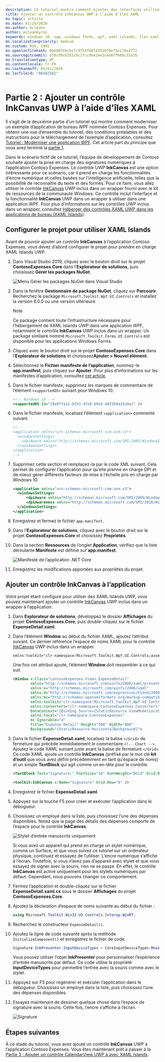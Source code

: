 ```yaml
---
description: Ce tutoriel montre comment ajouter des interfaces utilisateur XAML UWP, créer des packages MSIX et incorporer d’autres composants modernes dans votre application WPF.
title: Ajouter un contrôle InkCanvas UWP à l’aide d'îles XAML
ms.topic: article
ms.date: 01/24/2020
ms.author: mcleans
author: mcleanbyron
keywords: windows 10, uwp, windows forms, wpf, xaml islands, îles xaml
ms.localizationpriority: medium
ms.custom: RS5, 19H1
ms.openlocfilehash: 6bb90fb9cbe7c9f54f60fd1920f0e73e174a3772
ms.sourcegitcommit: df0cd9c82d1c0c17ccde424e3c4a6ff680c31a35
ms.translationtype: HT
ms.contentlocale: fr-FR
ms.lasthandoff: 04/01/2020
ms.locfileid: "80482582"
---
```

# <a name="part-2-add-a-uwp-inkcanvas-control-using-xaml-islands"></a>Partie 2 : Ajouter un contrôle InkCanvas UWP à l’aide d'îles XAML

Il s’agit de la deuxième partie d’un tutoriel qui montre comment moderniser un exemple d’application de bureau WPF nommée Contoso Expenses. Pour obtenir une vue d’ensemble du tutoriel, des conditions préalables et des instructions pour le téléchargement de l’exemple d’application, consultez [Tutoriel : Moderniser une application WPF](modernize-wpf-tutorial.md). Cet article part du principe que vous avez terminé la [partie 1](modernize-wpf-tutorial-1.md).

Dans le scénario fictif de ce tutoriel, l’équipe de développement de Contoso souhaite ajouter la prise en charge des signatures numériques à l’application Contoso Expenses. Le contrôle UWP **InkCanvas** est une option intéressante pour ce scénario, car il prend en charge les fonctionnalités d’encre numérique et celles basées sur l’intelligence artificielle, telles que la possibilité de reconnaître du texte et des formes. Pour ce faire, vous allez utiliser le contrôle [InkCanvas](https://docs.microsoft.com/windows/communitytoolkit/controls/wpf-winforms/inkcanvas) UWP inclus dans un wrapper fourni avec le kit de ressources de la communauté Windows. Ce contrôle inclut l’interface et la fonctionnalité **InkCanvas** UWP dans un wrapper à utiliser dans une application WPF. Pour plus d’informations sur les contrôles UWP inclus dans un wrapper, consultez [Héberger des contrôles XAML UWP dans les applications de bureau (XAML Islands)](xaml-islands.md).

## <a name="configure-the-project-to-use-xaml-islands"></a>Configurer le projet pour utiliser XAML Islands

Avant de pouvoir ajouter un contrôle **InkCanvas** à l’application Contoso Expenses, vous devez d’abord configurer le projet pour prendre en charge XAML Islands UWP.

1. Dans Visual Studio 2019, cliquez avec le bouton droit sur le projet **ContosoExpenses.Core** dans l’**Explorateur de solutions**, puis choisissez **Gérer les packages NuGet**.

    ![Menu Gérer les packages NuGet dans Visual Studio](images/wpf-modernize-tutorial//ManageNuGetPackages.png)

2. Dans la fenêtre **Gestionnaire de package NuGet**, cliquez sur **Parcourir**. Recherchez le package `Microsoft.Toolkit.Wpf.UI.Controls` et installez la version 6.0.0 ou une version ultérieure.

    > [!NOTE]
    > Ce package contient toute l’infrastructure nécessaire pour l’hébergement de XAML Islands UWP dans une application WPF, notamment le contrôle **InkCanvas** UWP inclus dans un wrapper. Un package similaire nommé `Microsoft.Toolkit.Forms.UI.Controls` est disponible pour les applications Windows Forms.

3. Cliquez avec le bouton droit sur le projet **ContosoExpenses.Core** dans l’**Explorateur de solutions** et choisissez**Ajouter > Nouvel élément**.

4. Sélectionnez le **Fichier manifeste de l’application**, nommez-le **app.manifest**, puis cliquez sur **Ajouter**. Pour plus d’informations sur les manifestes d’application, consultez [cet article](https://docs.microsoft.com/windows/desktop/SbsCs/application-manifests).

5. Dans le fichier manifeste, supprimez les marques de commentaire de l’élément `<supportedOS>` suivant pour Windows 10.

    ```xml
    <!-- Windows 10 -->
    <supportedOS Id="{8e0f7a12-bfb3-4fe8-b9a5-48fd50a15a9a}" />
    ```

6. Dans le fichier manifeste, localisez l’élément `<application>` commenté suivant.

    ```xml
    <!--
    <application xmlns="urn:schemas-microsoft-com:asm.v3">
      <windowsSettings>
        <dpiAware xmlns="http://schemas.microsoft.com/SMI/2005/WindowsSettings">true</dpiAware>
      </windowsSettings>
    </application>
    -->
    ```

7. Supprimez cette section et remplacez-la par le code XML suivant. Cela permet de configurer l’application pour qu’elle prenne en charge DPI et de mieux gérer différents facteurs de mise à l’échelle pris en charge par Windows 10.

    ```xml
    <application xmlns="urn:schemas-microsoft-com:asm.v3">
      <windowsSettings>
          <dpiAware xmlns="http://schemas.microsoft.com/SMI/2005/WindowsSettings">true/PM</dpiAware>
          <dpiAwareness xmlns="http://schemas.microsoft.com/SMI/2016/WindowsSettings">PerMonitorV2, PerMonitor</dpiAwareness>
      </windowsSettings>
    </application>
    ```

8. Enregistrez et fermez le fichier `app.manifest`.

9. Dans l’**Explorateur de solutions**, cliquez avec le bouton droit sur le projet **ContosoExpenses.Core** et choisissez **Propriétés**.

10. Dans la section **Ressources** de l’onglet **Application**, vérifiez que la liste déroulante **Manifeste** est définie sur **app.manifest**.

    ![Manifeste de l’application .NET Core](images/wpf-modernize-tutorial/NetCoreAppManifest.png)

11. Enregistrez les modifications apportées aux propriétés du projet.

## <a name="add-an-inkcanvas-control-to-the-app"></a>Ajouter un contrôle InkCanvas à l’application

Votre projet étant configuré pour utiliser des XAML Islands UWP, vous pouvez maintenant ajouter un contrôle [InkCanvas](https://docs.microsoft.com/windows/communitytoolkit/controls/wpf-winforms/inkcanvas) UWP inclus dans un wrapper à l’application.

1. Dans **Explorateur de solutions**, développez le dossier **Affichages** du projet **ContosoExpenses.Core**, puis double-cliquez sur le fichier **ExpenseDetail.xaml**.

2. Dans l’élément **Window** au début du fichier XAML, ajoutez l’attribut suivant. Ce dernier référence l’espace de noms XAML pour le contrôle [InkCanvas](https://docs.microsoft.com/windows/communitytoolkit/controls/wpf-winforms/inkcanvas) UWP inclus dans un wrapper.

    ```xml
    xmlns:toolkit="clr-namespace:Microsoft.Toolkit.Wpf.UI.Controls;assembly=Microsoft.Toolkit.Wpf.UI.Controls"
    ```

    Une fois cet attribut ajouté, l’élément **Window** doit ressembler à ce qui suit.

    ```xml
    <Window x:Class="ContosoExpenses.Views.ExpenseDetail"
            xmlns="http://schemas.microsoft.com/winfx/2006/xaml/presentation"
            xmlns:x="http://schemas.microsoft.com/winfx/2006/xaml"
            xmlns:d="http://schemas.microsoft.com/expression/blend/2008"
            xmlns:mc="http://schemas.openxmlformats.org/markup-compatibility/2006"
            xmlns:toolkit="clr-namespace:Microsoft.Toolkit.Wpf.UI.Controls;assembly=Microsoft.Toolkit.Wpf.UI.Controls"
            xmlns:converters="clr-namespace:ContosoExpenses.Converters"
            DataContext="{Binding Source={StaticResource ViewModelLocator}, Path=ExpensesDetailViewModel}"
            xmlns:local="clr-namespace:ContosoExpenses"
            mc:Ignorable="d"
            Title="Expense Detail" Height="500" Width="800"
            Background="{StaticResource HorizontalBackground}">
    ```

4. Dans le fichier **ExpenseDetail.xaml**, localisez la balise `</Grid>` de fermeture qui précède immédiatement le commentaire `<!-- Chart -->`. Ajoutez le code XAML suivant juste avant la balise de fermeture `</Grid>`. Ce code XAML ajoute un contrôle **InkCanvas** (préfixé par le mot clé **kit d’outil** que vous avez défini précédemment en tant qu’espace de noms) et un simple **TextBlock** qui agit comme un en-tête pour le contrôle.

    ```xml
    <TextBlock Text="Signature:" FontSize="16" FontWeight="Bold" Grid.Row="5" />

    <toolkit:InkCanvas x:Name="Signature" Grid.Row="6" />
    ```

5. Enregistrez le fichier **ExpenseDetail.xaml**.

6. Appuyez sur la touche F5 pour créer et exécuter l’application dans le débogueur.

7. Choisissez un employé dans la liste, puis choisissez l’une des dépenses disponibles. Notez que la page des détails des dépenses comporte de l’espace pour le contrôle **InkCanvas**.

    ![Stylet d’entrée manuscrits uniquement](images/wpf-modernize-tutorial/InkCanvasPenOnly.png)

    Si vous avez un appareil qui prend en charge un stylet numérique, comme un Surface, et que vous suivez ce tutoriel sur un ordinateur physique, continuez et essayez de l’utiliser. L’encre numérique s’affiche à l’écran. Toutefois, si vous n’avez pas d’appareil avec stylet et que vous essayez de signer avec la souris, rien ne se passe. En effet, le contrôle **InkCanvas** est activé uniquement pour les stylets numériques par défaut. Cependant, nous pouvons changer ce comportement.

8. Fermez l’application et double-cliquez sur le fichier **ExpenseDetail.xaml.cs** sous le dossier **Affichages** du projet **ContosoExpenses.Core**.

9. Ajoutez la déclaration d’espace de noms suivante au début du fichier :

    ```csharp
    using Microsoft.Toolkit.Win32.UI.Controls.Interop.WinRT;
    ```

10. Recherchez le constructeur `ExpenseDetail()`.

11. Ajoutez la ligne de code suivante après la méthode `InitializeComponent()` et enregistrez le fichier de code.

    ```csharp
    Signature.InkPresenter.InputDeviceTypes = CoreInputDeviceTypes.Mouse | CoreInputDeviceTypes.Pen;
    ```

    Vous pouvez utiliser l’objet **InkPresenter** pour personnaliser l’expérience d’entrée manuscrite par défaut. Ce code utilise la propriété **InputDeviceTypes** pour permettre l’entrée avec la souris comme avec le stylet.

12. Appuyez sur F5 pour regénérer et exécuter l’application dans le débogueur. Choisissez un employé dans la liste, puis choisissez l’une des dépenses disponibles.

13. Essayez maintenant de dessiner quelque chose dans l’espace de signature avec la souris. Cette fois, l’encre s’affiche à l’écran.

    ![Signature](images/wpf-modernize-tutorial/Signature.png)

## <a name="next-steps"></a>Étapes suivantes

À ce stade du tutoriel, vous avez ajouté un contrôle **InkCanvas** UWP à l’application Contoso Expenses. Vous êtes maintenant prêt à passer à la [Partie 3 : Ajouter un contrôle CalendarView UWP à avec XAML Islands](modernize-wpf-tutorial-3.md).
